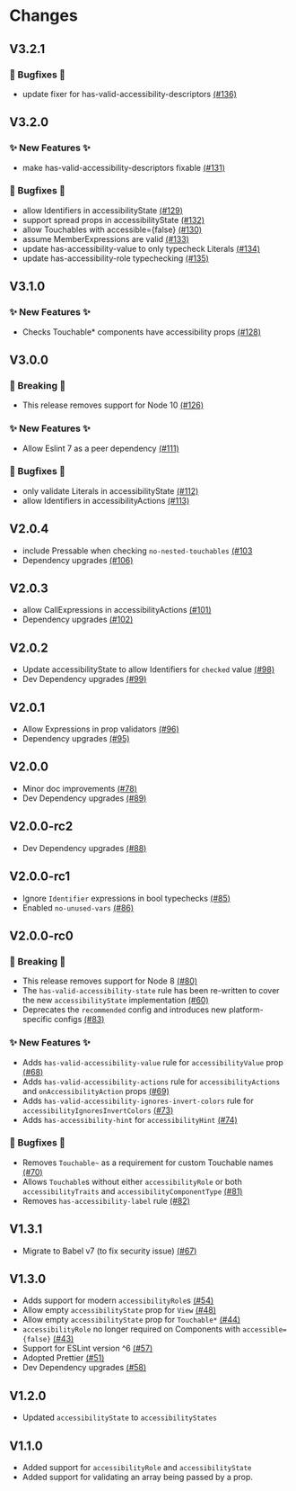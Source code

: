 # Changes

## V3.2.1

### 🐛 Bugfixes 🐛

- update fixer for has-valid-accessibility-descriptors [(#136)](https://github.com/FormidableLabs/eslint-plugin-react-native-a11y/pull/136)

## V3.2.0

### ✨ New Features ✨

- make has-valid-accessibility-descriptors fixable [(#131)](https://github.com/FormidableLabs/eslint-plugin-react-native-a11y/pull/131)

### 🐛 Bugfixes 🐛

- allow Identifiers in accessibilityState [(#129)](https://github.com/FormidableLabs/eslint-plugin-react-native-a11y/pull/129)
- support spread props in accessibilityState [(#132)](https://github.com/FormidableLabs/eslint-plugin-react-native-a11y/pull/132)
- allow Touchables with accessible={false} [(#130)](https://github.com/FormidableLabs/eslint-plugin-react-native-a11y/pull/130)
- assume MemberExpressions are valid [(#133)](https://github.com/FormidableLabs/eslint-plugin-react-native-a11y/pull/133)
- update has-accessibility-value to only typecheck Literals [(#134)](https://github.com/FormidableLabs/eslint-plugin-react-native-a11y/pull/134)
- update has-accessibility-role typechecking [(#135)](https://github.com/FormidableLabs/eslint-plugin-react-native-a11y/pull/135)

## V3.1.0

### ✨ New Features ✨

- Checks Touchable* components have accessibility props [(#128)](https://github.com/FormidableLabs/eslint-plugin-react-native-a11y/pull/128)

## V3.0.0

### 🚨 Breaking 🚨

- This release removes support for Node 10 [(#126)](https://github.com/FormidableLabs/eslint-plugin-react-native-a11y/pull/126)

### ✨ New Features ✨

- Allow Eslint 7 as a peer dependency [(#111)](https://github.com/FormidableLabs/eslint-plugin-react-native-a11y/pull/111)

### 🐛 Bugfixes 🐛

- only validate Literals in accessibilityState [(#112)](https://github.com/FormidableLabs/eslint-plugin-react-native-a11y/pull/112)
- allow Identifiers in accessibilityActions [(#113)](https://github.com/FormidableLabs/eslint-plugin-react-native-a11y/pull/113)

## V2.0.4
- include Pressable when checking `no-nested-touchables` [(#103](https://github.com/FormidableLabs/eslint-plugin-react-native-a11y/pull/103)
- Dependency upgrades [(#106)](https://github.com/FormidableLabs/eslint-plugin-react-native-a11y/pull/106)

## V2.0.3
- allow CallExpressions in accessibilityActions [(#101)](https://github.com/FormidableLabs/eslint-plugin-react-native-a11y/pull/101)
- Dependency upgrades [(#102)](https://github.com/FormidableLabs/eslint-plugin-react-native-a11y/pull/102)

## V2.0.2

- Update accessibilityState to allow Identifiers for `checked` value [(#98)](https://github.com/FormidableLabs/eslint-plugin-react-native-a11y/pull/98)
- Dev Dependency upgrades [(#99)](https://github.com/FormidableLabs/eslint-plugin-react-native-a11y/pull/99)

## V2.0.1

- Allow Expressions in prop validators [(#96)](https://github.com/FormidableLabs/eslint-plugin-react-native-a11y/pull/96)
- Dependency upgrades [(#95)](https://github.com/FormidableLabs/eslint-plugin-react-native-a11y/pull/95)

## V2.0.0

- Minor doc improvements [(#78)](https://github.com/FormidableLabs/eslint-plugin-react-native-a11y/pull/78)
- Dev Dependency upgrades [(#89)](https://github.com/FormidableLabs/eslint-plugin-react-native-a11y/pull/89)

## V2.0.0-rc2

- Dev Dependency upgrades [(#88)](https://github.com/FormidableLabs/eslint-plugin-react-native-a11y/pull/88)

## V2.0.0-rc1

- Ignore `Identifier` expressions in bool typechecks [(#85)](https://github.com/FormidableLabs/eslint-plugin-react-native-a11y/pull/85)
- Enabled `no-unused-vars` [(#86)](https://github.com/FormidableLabs/eslint-plugin-react-native-a11y/pull/86)

## V2.0.0-rc0

### 🚨 Breaking 🚨

- This release removes support for Node 8 [(#80)](https://github.com/FormidableLabs/eslint-plugin-react-native-a11y/pull/80)
- The `has-valid-accessibility-state` rule has been re-written to cover the new `accessibilityState` implementation [(#60)](https://github.com/FormidableLabs/eslint-plugin-react-native-a11y/pull/60)
- Deprecates the `recommended` config and introduces new platform-specific configs [(#83)](https://github.com/FormidableLabs/eslint-plugin-react-native-a11y/pull/83)

### ✨ New Features ✨

- Adds `has-valid-accessibility-value` rule for `accessibilityValue` prop [(#68)](https://github.com/FormidableLabs/eslint-plugin-react-native-a11y/pull/68)
- Adds `has-valid-accessibility-actions` rule for `accessibilityActions` and `onAccessibilityAction` props [(#69)](https://github.com/FormidableLabs/eslint-plugin-react-native-a11y/pull/69)
- Adds `has-valid-accessibility-ignores-invert-colors` rule for `accessibilityIgnoresInvertColors` [(#73)](https://github.com/FormidableLabs/eslint-plugin-react-native-a11y/pull/73)
- Adds `has-accessibility-hint` for `accessibilityHint` [(#74)](https://github.com/FormidableLabs/eslint-plugin-react-native-a11y/pull/74)

### 🐛 Bugfixes 🐛

- Removes `Touchable~` as a requirement for custom Touchable names [(#70)](https://github.com/FormidableLabs/eslint-plugin-react-native-a11y/pull/70)
- Allows `Touchable`s without either `accessibilityRole` or both `accessibilityTraits` and `accessibilityComponentType` [(#81)](https://github.com/FormidableLabs/eslint-plugin-react-native-a11y/pull/81)
- Removes `has-accessibility-label` rule [(#82)](https://github.com/FormidableLabs/eslint-plugin-react-native-a11y/pull/82)

## V1.3.1

- Migrate to Babel v7 (to fix security issue) [(#67)](https://github.com/FormidableLabs/eslint-plugin-react-native-a11y/pull/67)

## V1.3.0

- Adds support for modern `accessibilityRole`s [(#54)](https://github.com/FormidableLabs/eslint-plugin-react-native-a11y/pull/54)
- Allow empty `accessibilityState` prop for `View` [(#48)](https://github.com/FormidableLabs/eslint-plugin-react-native-a11y/pull/48)
- Allow empty `accessibilityState` prop for `Touchable*` [(#44)](https://github.com/FormidableLabs/eslint-plugin-react-native-a11y/pull/44)
- `accessibilityRole` no longer required on Components with `accessible={false}` [(#43)](https://github.com/FormidableLabs/eslint-plugin-react-native-a11y/pull/43)
- Support for ESLint version ^6 [(#57)](https://github.com/FormidableLabs/eslint-plugin-react-native-a11y/pull/57)
- Adopted Prettier [(#51)](https://github.com/FormidableLabs/eslint-plugin-react-native-a11y/pull/51)
- Dev Dependency upgrades [(#58)](https://github.com/FormidableLabs/eslint-plugin-react-native-a11y/pull/58)

## V1.2.0

- Updated `accessibilityState` to `accessibilityStates`

## V1.1.0

- Added support for `accessibilityRole` and `accessibilityState`
- Added support for validating an array being passed by a prop.
